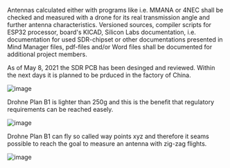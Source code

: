 Antennas calculated either with programs like i.e. MMANA or 4NEC shall be checked and measured with a drone for its real transmission angle and further antenna characteristics. 
Versioned sources, compiler scripts for ESP32 processor, board's KICAD, Silicon Labs documentation, i.e. documentation for used SDR-chipset or other documentations presented in Mind Manager files, pdf-files and/or Word files shall be documented for additional project members. 

As of May 8, 2021 the SDR PCB has been desinged and reviewed. Within the next days it is planned to be prduced in the factory of China. 

![image](https://user-images.githubusercontent.com/75325994/117536796-7afe3980-affd-11eb-836c-6c5ccd04fbfd.png)

Drohne Plan B1 is lighter than 250g and this is the benefit that regulatory requirements can be reached easely. 

![image](https://user-images.githubusercontent.com/75325994/117537140-69b62c80-afff-11eb-8699-2a484cff5230.png)

Drohne Plan B1 can fly so called way points xyz and therefore it seams possible to reach the goal to measure an antenna with zig-zag flights.

![image](https://user-images.githubusercontent.com/75325994/117537193-c0236b00-afff-11eb-8e71-8c532fbd55f5.png)



